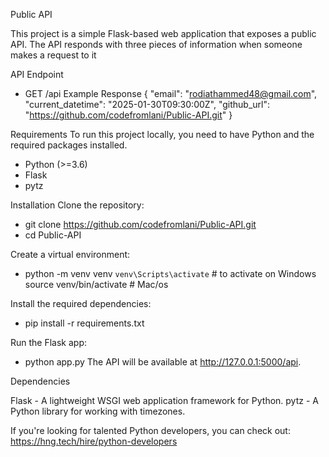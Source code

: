 Public API

This project is a simple Flask-based web application that exposes a public API. The API responds with three pieces of information when someone makes a request to it


API Endpoint
- GET /api
 Example Response
    {
    "email": "rodiathammed48@gmail.com",
    "current_datetime": "2025-01-30T09:30:00Z",
    "github_url": "https://github.com/codefromlani/Public-API.git"
    }


Requirements
To run this project locally, you need to have Python and the required packages installed.

- Python (>=3.6)
- Flask
- pytz


Installation
Clone the repository:

- git clone https://github.com/codefromlani/Public-API.git
- cd Public-API

Create a virtual environment:

- python -m venv venv
`venv\Scripts\activate` # to activate on Windows 
source venv/bin/activate # Mac/os

Install the required dependencies:

- pip install -r requirements.txt

Run the Flask app:

- python app.py
The API will be available at http://127.0.0.1:5000/api.

Dependencies

Flask - A lightweight WSGI web application framework for Python.
pytz - A Python library for working with timezones.


If you're looking for talented Python developers, you can check out: https://hng.tech/hire/python-developers
